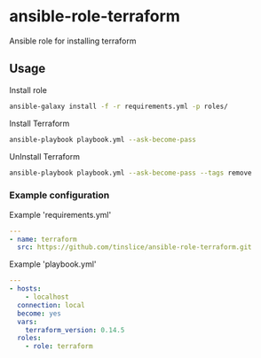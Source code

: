 # ansible-role-terraform

Ansible role for installing terraform

## Usage

Install role

```bash
ansible-galaxy install -f -r requirements.yml -p roles/
```

Install Terraform

```bash
ansible-playbook playbook.yml --ask-become-pass
```

UnInstall Terraform

```bash
ansible-playbook playbook.yml --ask-become-pass --tags remove
```

### Example configuration

Example 'requirements.yml'

```yaml
---
- name: terraform
  src: https://github.com/tinslice/ansible-role-terraform.git
```

Example 'playbook.yml'

```yaml
---
- hosts:
    - localhost
  connection: local
  become: yes
  vars:
    terraform_version: 0.14.5
  roles:
    - role: terraform
```



